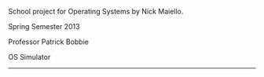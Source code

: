 School project for Operating Systems by Nick Maiello.

Spring Semester 2013

Professor Patrick Bobbie

OS Simulator
_____________________________________________________________________________________


